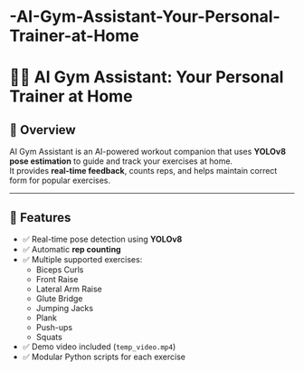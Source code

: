 # -AI-Gym-Assistant-Your-Personal-Trainer-at-Home
# 🏋️‍♂️ AI Gym Assistant: Your Personal Trainer at Home



## 📌 Overview
AI Gym Assistant is an AI-powered workout companion that uses **YOLOv8 pose estimation** to guide and track your exercises at home.  
It provides **real-time feedback**, counts reps, and helps maintain correct form for popular exercises.

---

## 🚀 Features
- ✅ Real-time pose detection using **YOLOv8**
- ✅ Automatic **rep counting**
- ✅ Multiple supported exercises:
  - Biceps Curls  
  - Front Raise  
  - Lateral Arm Raise  
  - Glute Bridge  
  - Jumping Jacks  
  - Plank  
  - Push-ups  
  - Squats  
- ✅ Demo video included (`temp_video.mp4`)
- ✅ Modular Python scripts for each exercise
